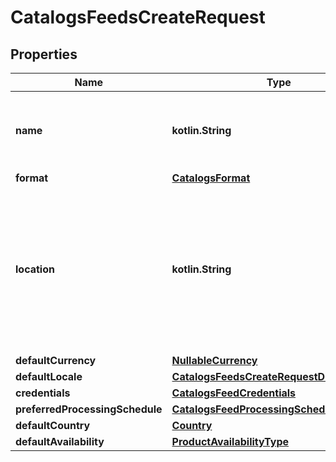 
# CatalogsFeedsCreateRequest

## Properties
Name | Type | Description | Notes
------------ | ------------- | ------------- | -------------
**name** | **kotlin.String** | A human-friendly name associated to a given feed. | 
**format** | [**CatalogsFormat**](CatalogsFormat.md) |  | 
**location** | **kotlin.String** | The URL where a feed is available for download. This URL is what Pinterest will use to download a feed for processing. | 
**defaultCurrency** | [**NullableCurrency**](NullableCurrency.md) |  |  [optional]
**defaultLocale** | [**CatalogsFeedsCreateRequestDefaultLocale**](CatalogsFeedsCreateRequestDefaultLocale.md) |  |  [optional]
**credentials** | [**CatalogsFeedCredentials**](CatalogsFeedCredentials.md) |  |  [optional]
**preferredProcessingSchedule** | [**CatalogsFeedProcessingSchedule**](CatalogsFeedProcessingSchedule.md) |  |  [optional]
**defaultCountry** | [**Country**](Country.md) |  |  [optional]
**defaultAvailability** | [**ProductAvailabilityType**](ProductAvailabilityType.md) |  |  [optional]



